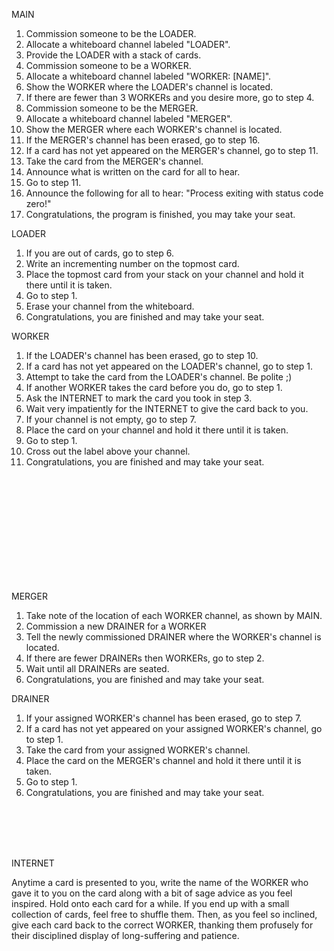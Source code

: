 MAIN

1. Commission someone to be the LOADER.
2. Allocate a whiteboard channel labeled "LOADER".
3. Provide the LOADER with a stack of cards.
4. Commission someone to be a WORKER.
5. Allocate a whiteboard channel labeled "WORKER: [NAME]".
6. Show the WORKER where the LOADER's channel is located.
7. If there are fewer than 3 WORKERs and you desire more, go to step 4.
8. Commission someone to be the MERGER.
9. Allocate a whiteboard channel labeled "MERGER".
10. Show the MERGER where each WORKER's channel is located.
11. If the MERGER's channel has been erased, go to step 16.
12. If a card has not yet appeared on the MERGER's channel, go to step 11.
13. Take the card from the MERGER's channel.
14. Announce what is written on the card for all to hear.
15. Go to step 11.
16. Announce the following for all to hear: "Process exiting with status code zero!"
17. Congratulations, the program is finished, you may take your seat.

LOADER

1. If you are out of cards, go to step 6.
2. Write an incrementing number on the topmost card.
3. Place the topmost card from your stack on your channel and hold it there until it is taken.
4. Go to step 1.
5. Erase your channel from the whiteboard.
6. Congratulations, you are finished and may take your seat.

WORKER

1. If the LOADER's channel has been erased, go to step 10.
2. If a card has not yet appeared on the LOADER's channel, go to step 1.
3. Attempt to take the card from the LOADER's channel. Be polite ;)
4. If another WORKER takes the card before you do, go to step 1.
5. Ask the INTERNET to mark the card you took in step 3.
6. Wait very impatiently for the INTERNET to give the card back to you.
7. If your channel is not empty, go to step 7.
8. Place the card on your channel and hold it there until it is taken.
9. Go to step 1.
10. Cross out the label above your channel.
11. Congratulations, you are finished and may take your seat.

<br>
<br>
<br>
<br>
<br>
<br>
<br>
<br>
<br>
<br>

MERGER

1. Take note of the location of each WORKER channel, as shown by MAIN.
2. Commission a new DRAINER for a WORKER
3. Tell the newly commissioned DRAINER where the WORKER's channel is located.
4. If there are fewer DRAINERs then WORKERs, go to step 2.
5. Wait until all DRAINERs are seated.
6. Congratulations, you are finished and may take your seat.

DRAINER

1. If your assigned WORKER's channel has been erased, go to step 7.
2. If a card has not yet appeared on your assigned WORKER's channel, go to step 1.
3. Take the card from your assigned WORKER's channel.
4. Place the card on the MERGER's channel and hold it there until it is taken.
5. Go to step 1.
6. Congratulations, you are finished and may take your seat.

<br>
<br>
<br>
<br>

INTERNET

Anytime a card is presented to you, write the name of the WORKER who gave it to you on the card along with a bit of sage advice as you feel inspired. Hold onto each card for a while. If you end up with a small collection of cards, feel free to shuffle them. Then, as you feel so inclined, give each card back to the correct WORKER, thanking them profusely for their disciplined display of long-suffering and patience.
